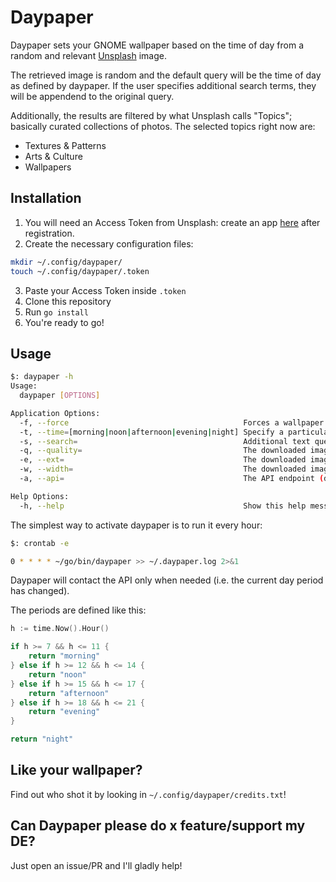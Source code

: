 # Daypaper

Daypaper sets your GNOME wallpaper based on the time of day from a random and relevant [Unsplash](https://unsplash.com) image.

The retrieved image is random and the default query will be the time of day as defined by daypaper. If the user specifies additional search terms, they will be appendend to the original query.

Additionally, the results are filtered by what Unsplash calls "Topics"; basically curated collections of photos. The selected topics right now are:

- Textures & Patterns
- Arts & Culture
- Wallpapers

## Installation

1. You will need an Access Token from Unsplash: create an app [here](https://unsplash.com/oauth/applications/new) after registration.
2. Create the necessary configuration files:

```bash
mkdir ~/.config/daypaper/
touch ~/.config/daypaper/.token
```

3. Paste your Access Token inside `.token`
4. Clone this repository
5. Run `go install`
4. You're ready to go!

## Usage

```bash
$: daypaper -h
Usage:
  daypaper [OPTIONS]

Application Options:
  -f, --force                                       Forces a wallpaper refresh even when in the same time span
  -t, --time=[morning|noon|afternoon|evening|night] Specify a particular time of day
  -s, --search=                                     Additional text query to be added while searching
  -q, --quality=                                    The downloaded image quality (default: 75)
  -e, --ext=                                        The downloaded image extension (default: jpg)
  -w, --width=                                      The downloaded image width (default: 1920)
  -a, --api=                                        The API endpoint (default: https://api.unsplash.com/photos/random)

Help Options:
  -h, --help                                        Show this help message
```

The simplest way to activate daypaper is to run it every hour:

```bash
$: crontab -e

0 * * * * ~/go/bin/daypaper >> ~/.daypaper.log 2>&1
```

Daypaper will contact the API only when needed (i.e. the current day period has changed).

The periods are defined like this:
```go
h := time.Now().Hour()

if h >= 7 && h <= 11 {
    return "morning"
} else if h >= 12 && h <= 14 {
    return "noon"
} else if h >= 15 && h <= 17 {
    return "afternoon"
} else if h >= 18 && h <= 21 {
    return "evening"
}

return "night"
```

## Like your wallpaper?

Find out who shot it by looking in `~/.config/daypaper/credits.txt`!

## Can Daypaper please do x feature/support my DE?

Just open an issue/PR and I'll gladly help!